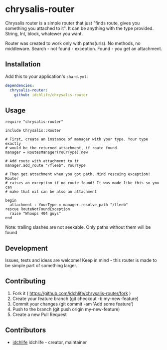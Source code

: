 # chrysalis-router

Chrysalis router is a simple router that just "finds route, gives you something you attached to it".
It can be anything with the type provided. String, Int, block, whatewer you want.

Router was created to work only with paths(urls). No methods, no middleware.
Search - not found - exception. Found - you get an attachment.

## Installation

Add this to your application's `shard.yml`:

```yaml
dependencies:
  chrysalis-router:
    github: idchlife/chrysalis-router
```

## Usage

```crystal
require "chrysalis-router"

include Chrysalis::Router

# First, create an instance of manager with your type. Your type exactly
# would be the returned attachment, if route found.
manager = RoutesManager(YourType).new

# Add route with attachment to it
manager.add_route "/fleeb", YourType

# Then get attachment when you got path. Mind rescuing exception! Router
# raises an exception if no route found! It was made like this so you can
# make that nil can be also an attachment

begin
  attachment : YourType = manager.resolve_path "/fleeb"
rescue RouteNotFoundException
  raise "Whoops 404 guys"
end
```

Note: trailing slashes are not seekable. Only paths without them will be found

## Development

Issues, tests and ideas are welcome!
Keep in mind - this router is made to be simple part of something larger.

## Contributing

1. Fork it ( https://github.com/idchlife/chrysalis-router/fork )
2. Create your feature branch (git checkout -b my-new-feature)
3. Commit your changes (git commit -am 'Add some feature')
4. Push to the branch (git push origin my-new-feature)
5. Create a new Pull Request

## Contributors

- [idchlife](https://github.com/idchlife) idchlife - creator, maintainer
